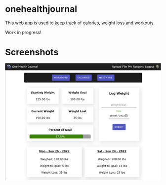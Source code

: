 # onehealthjournal

This web app is used to keep track of calories, weight loss and workouts.

Work in progress!

<h1>Screenshots</h1>
<img src="resources/images/previews/one_health_journal.jpeg" alt="Preview of one health journal website">